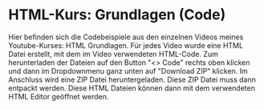 # HTML-Kurs: Grundlagen (Code)
Hier befinden sich die Codebeispiele aus den einzelnen Videos meines Youtube-Kurses: HTML Grundlagen.
Für jedes Video wurde eine HTML Datei erstellt, mit dem im Video verwendeten HTML-Code.
Zum herunterladen der Dateien auf den Button "<> Code" rechts oben klicken und dann im Dropdownmenu ganz unten auf "Download ZIP" klicken.
Im Anschluss wird eine ZIP Datei heruntergeladen. Diese ZIP Datei muss dann entpackt werden. Diese HTML Dateien können dann mit dem verwendeten HTML Editor geöffnet werden.
